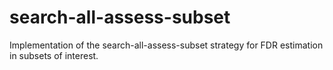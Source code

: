 # search-all-assess-subset
Implementation of the search-all-assess-subset strategy for FDR estimation in subsets of interest.

